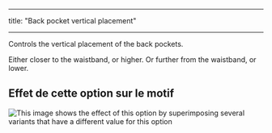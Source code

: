 - - -
title: "Back pocket vertical placement"
- - -

Controls the vertical placement of the back pockets.

Either closer to the waistband, or higher. Or further from the waistband, or lower.

## Effet de cette option sur le motif

![This image shows the effect of this option by superimposing several variants that have a different value for this option](charlie_backpocketverticalplacement_sample.svg "Effect of this option on the pattern")

